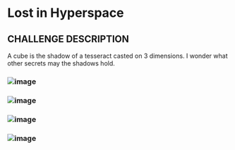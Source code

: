 # Lost in Hyperspace
## CHALLENGE DESCRIPTION
A cube is the shadow of a tesseract casted on 3 dimensions. I wonder what other secrets may the shadows hold.
### ![image](https://github.com/user-attachments/assets/206fe635-634a-4aa5-96e0-0f7b777c7c7b)
### ![image](https://github.com/user-attachments/assets/0fac8394-6ca9-44ce-a0b8-5f0a69d8ac12)
### ![image](https://github.com/user-attachments/assets/fa2c948a-87ed-42e6-a062-a947a6637dfe)
### ![image](https://github.com/user-attachments/assets/711dc925-50c6-4f58-8c4b-c99950f39e88)
